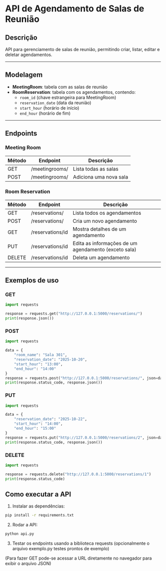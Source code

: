 # API de Agendamento de Salas de Reunião

## Descrição

API para gerenciamento de salas de reunião, permitindo criar, listar, editar e deletar agendamentos.  

---

## Modelagem

- **MeetingRoom**: tabela com as salas de reunião  
- **RoomReservation**: tabela com os agendamentos, contendo:
  - `room_id` (chave estrangeira para MeetingRoom)
  - `reservation_date` (data da reunião)
  - `start_hour` (horário de início)
  - `end_hour` (horário de fim)

---

## Endpoints

### Meeting Room

| Método | Endpoint        | Descrição                 |
|--------|----------------|---------------------------|
| GET    | /meetingrooms/ | Lista todas as salas      |
| POST   | /meetingrooms/ | Adiciona uma nova sala    |

### Room Reservation

| Método | Endpoint                  | Descrição                                   |
|--------|--------------------------|-------------------------------------------|
| GET    | /reservations/           | Lista todos os agendamentos               |
| POST   | /reservations/           | Cria um novo agendamento                  |
| GET    | /reservations/id      | Mostra detalhes de um agendamento         |
| PUT    | /reservations/id       | Edita as informações de um agendamento (exceto sala) |
| DELETE | /reservations/id       | Deleta um agendamento                     |

---

## Exemplos de uso

### GET
```python
import requests

response = requests.get("http://127.0.0.1:5000/reservations/")
print(response.json())
```

### POST
```python
import requests

data = {
    "room_name": "Sala 301",
    "reservation_date": "2025-10-20",
    "start_hour": "13:00",
    "end_hour": "14:00"
}
response = requests.post("http://127.0.0.1:5000/reservations/", json=data)
print(response.status_code, response.json())

```

### PUT
```python
import requests

data = {
    "reservation_date": "2025-10-22",
    "start_hour": "14:00",
    "end_hour": "15:00"
}
response = requests.put("http://127.0.0.1:5000/reservations/2", json=data)
print(response.status_code, response.json())
```

### DELETE
```python
import requests

response = requests.delete("http://127.0.0.1:5000/reservations/1")
print(response.status_code)
```

## Como executar a API

1. Instalar as dependências:

```bash
pip install -r requirements.txt
```

2. Rodar a API:

```bash
python api.py
```

3. Testar os endpoints usando a biblioteca requests (opcionalmente o arquivo exemplo.py testes prontos de exemplo)

(Para fazer GET pode-se acessar a URL diretamente no navegador para exibir o arquivo JSON)



